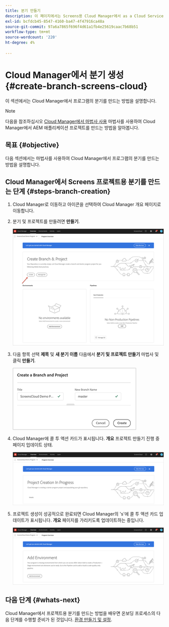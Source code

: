 ```yaml
---
title: 분기 만들기
description: 이 페이지에서는 Screens용 Cloud Manager에서 as a Cloud Service으로 분기를 생성하는 방법에 대해 설명합니다.
exl-id: bcfdcb45-8547-4160-ba47-4f47916ca48a
source-git-commit: 97a6a7865f696f4d61a1fb4e25619caac7b68b51
workflow-type: tm+mt
source-wordcount: '220'
ht-degree: 4%

---
```


# Cloud Manager에서 분기 생성 {#create-branch-screens-cloud}

이 섹션에서는 Cloud Manager에서 프로그램의 분기를 만드는 방법을 설명합니다.

>[!NOTE]
>다음을 참조하십시오 [Cloud Manager에서 마법사 사용](https://experienceleague.adobe.com/docs/experience-manager-cloud-service/content/implementing/using-cloud-manager/create-application-project/using-the-wizard.html?lang=en) 마법사를 사용하여 Cloud Manager에서 AEM 애플리케이션 프로젝트를 만드는 방법을 알아봅니다.

## 목표 {#objective}

다음 섹션에서는 마법사를 사용하여 Cloud Manager에서 프로그램의 분기를 만드는 방법을 설명합니다.

## Cloud Manager에서 Screens 프로젝트용 분기를 만드는 단계 {#steps-branch-creation}

1. Cloud Manager로 이동하고 아이콘을 선택하여 Cloud Manager 개요 페이지로 이동합니다.

1. 분기 및 프로젝트를 만들려면 **만들기**.

   ![이미지](/help/screens-cloud/assets/onboarding/create-branch1.png)

1. 다음 항목 선택 **제목** 및 **새 분기 이름** 다음에서 **분기 및 프로젝트 만들기** 마법사 및 클릭 **만들기**.

   ![이미지](/help/screens-cloud/assets/onboarding/create-branch2.png)

1. Cloud Manager에 콜 투 액션 카드가 표시됩니다. **개요** 프로젝트 만들기 진행 중 페이지 업데이트 상태.

   ![이미지](/help/screens-cloud/assets/onboarding/create-branch3.png)

1. 프로젝트 생성이 성공적으로 완료되면 Cloud Manager의 &#39;s&#39;에 콜 투 액션 카드 업데이트가 표시됩니다. **개요** 페이지를 가리키도록 업데이트하는 중입니다.

   ![이미지](/help/screens-cloud/assets/onboarding/create-branch4.png)

## 다음 단계 {#whats-next}

Cloud Manager에서 프로젝트용 분기를 만드는 방법을 배우면 온보딩 프로세스의 다음 단계를 수행할 준비가 된 것입니다. [환경 만들기 및 설정](/help/screens-cloud/onboarding-screens-cloud/creating-an-environment.md).
